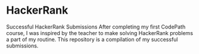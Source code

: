 # HackerRank
Successful HackerRank Submissions
After completing my first CodePath course, I was inspired by the teacher to make solving HackerRank problems a part of my routine. This repository is a compilation of my successful submissions. 
